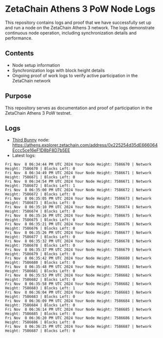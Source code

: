 # ZetaChain Athens 3 PoW Node Logs
This repository contains logs and proof that we have successfully set up and run a node on the ZetaChain Athens 3 network. The logs demonstrate continuous node operation, including synchronization details and performance.

## Contents
- Node setup information
- Synchronization logs with block height details
- Ongoing proof of work logs to verify active participation in the ZetaChain network

## Purpose
This repository serves as documentation and proof of participation in the ZetaChain Athens 3 PoW testnet.

## Logs

- [Third Bunny](https://thirdbunny.xyz/) node: https://athens.explorer.zetachain.com/address/0x225254d35dE666064Eccc5ce16eF1D8bF8D7b5EE
- Latest logs:
```
Fri Nov  8 06:34:44 PM UTC 2024 Your Node Height: 7586670 | Network Height: 7586670 | Blocks Left: 0
Fri Nov  8 06:34:49 PM UTC 2024 Your Node Height: 7586671 | Network Height: 7586671 | Blocks Left: 0
Fri Nov  8 06:34:54 PM UTC 2024 Your Node Height: 7586671 | Network Height: 7586672 | Blocks Left: 1
Fri Nov  8 06:35:00 PM UTC 2024 Your Node Height: 7586672 | Network Height: 7586672 | Blocks Left: 0
Fri Nov  8 06:35:05 PM UTC 2024 Your Node Height: 7586673 | Network Height: 7586673 | Blocks Left: 0
Fri Nov  8 06:35:10 PM UTC 2024 Your Node Height: 7586674 | Network Height: 7586674 | Blocks Left: 0
Fri Nov  8 06:35:16 PM UTC 2024 Your Node Height: 7586675 | Network Height: 7586675 | Blocks Left: 0
Fri Nov  8 06:35:21 PM UTC 2024 Your Node Height: 7586676 | Network Height: 7586676 | Blocks Left: 0
Fri Nov  8 06:35:26 PM UTC 2024 Your Node Height: 7586677 | Network Height: 7586677 | Blocks Left: 0
Fri Nov  8 06:35:32 PM UTC 2024 Your Node Height: 7586678 | Network Height: 7586678 | Blocks Left: 0
Fri Nov  8 06:35:37 PM UTC 2024 Your Node Height: 7586679 | Network Height: 7586679 | Blocks Left: 0
Fri Nov  8 06:35:42 PM UTC 2024 Your Node Height: 7586680 | Network Height: 7586680 | Blocks Left: 0
Fri Nov  8 06:35:48 PM UTC 2024 Your Node Height: 7586681 | Network Height: 7586681 | Blocks Left: 0
Fri Nov  8 06:35:53 PM UTC 2024 Your Node Height: 7586682 | Network Height: 7586682 | Blocks Left: 0
Fri Nov  8 06:35:58 PM UTC 2024 Your Node Height: 7586682 | Network Height: 7586683 | Blocks Left: 1
Fri Nov  8 06:36:04 PM UTC 2024 Your Node Height: 7586683 | Network Height: 7586683 | Blocks Left: 0
Fri Nov  8 06:36:09 PM UTC 2024 Your Node Height: 7586684 | Network Height: 7586684 | Blocks Left: 0
Fri Nov  8 06:36:14 PM UTC 2024 Your Node Height: 7586685 | Network Height: 7586685 | Blocks Left: 0
Fri Nov  8 06:36:20 PM UTC 2024 Your Node Height: 7586686 | Network Height: 7586686 | Blocks Left: 0
Fri Nov  8 06:36:25 PM UTC 2024 Your Node Height: 7586687 | Network Height: 7586687 | Blocks Left: 0
```

